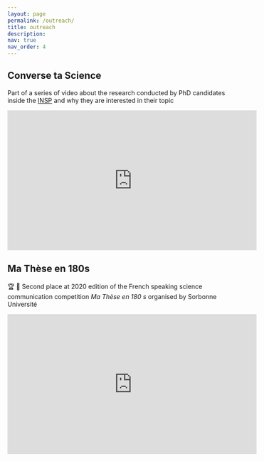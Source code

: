 ```yaml
---
layout: page
permalink: /outreach/
title: outreach
description:
nav: true
nav_order: 4
---
```



## Converse ta Science

Part of a series of video about the research conducted by PhD candidates inside the <a href="http://www.insp.upmc.fr/spip.php?page=liste-equipe&equipe=E11&lang=fr">INSP</a> and why they are interested in their topic

<iframe width="560" height="315" src="https://www.youtube-nocookie.com/embed/6a9oJVbR0Iw" title="YouTube video player" frameborder="0" allow="accelerometer; autoplay; clipboard-write; encrypted-media; gyroscope; picture-in-picture" allowfullscreen></iframe>
       

## Ma Thèse en 180s

🏆 🥈 Second place at 2020 edition of the French speaking science communication competition <em>Ma Thèse en 180 s</em> organised by Sorbonne Université

<iframe width="560" height="315" src="https://www.youtube-nocookie.com/embed/0CmhPLTNhuE" title="YouTube video player" frameborder="0" allow="accelerometer; autoplay; clipboard-write; encrypted-media; gyroscope; picture-in-picture" allowfullscreen></iframe>
